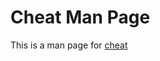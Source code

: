 Cheat Man Page
==============

This is a man page for [cheat](https://github.com/chrisallenlane/cheat/tree/master/cheat)
